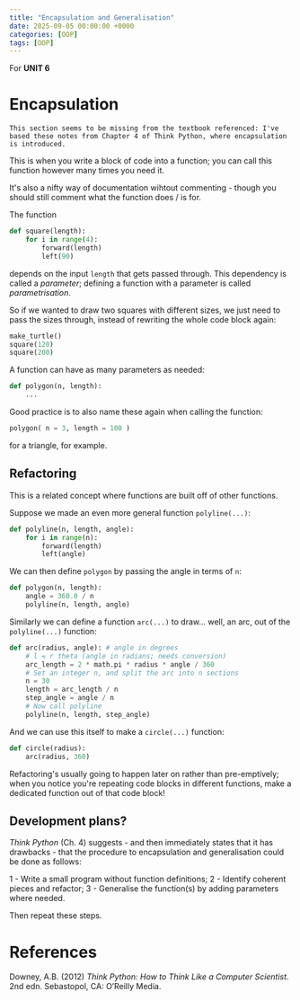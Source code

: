 ```yaml
---
title: "Encapsulation and Generalisation"
date: 2025-09-05 00:00:00 +0000
categories: [OOP]
tags: [OOP]
---
```


For **UNIT 6**
# Encapsulation

```
This section seems to be missing from the textbook referenced: I've based these notes from Chapter 4 of Think Python, where encapsulation is introduced. 
```

This is when you write a block of code into a function; you can call this function however many times you need it. 

It's also a nifty way of documentation wihtout commenting - though you should still comment what the function does / is for.

The function 

```py
def square(length): 
    for i in range(4):
        forward(length)
        left(90)
```

depends on the input `length` that gets passed through. This dependency is called a *parameter*; defining a function with a parameter is called *parametrisation*. 

So if we wanted to draw two squares with different sizes, we just need to pass the sizes through, instead of rewriting the whole code block again: 

```py
make_turtle()
square(120)
square(200)
```

A function can have as many parameters as needed:
```py
def polygon(n, length):
    ...
```

Good practice is to also name these again when calling the function:

```py
polygon( n = 3, length = 100 )
```

for a triangle, for example. 


## Refactoring

This is a related concept where functions are built off of other functions. 

Suppose we made an even more general function `polyline(...)`:

```py
def polyline(n, length, angle):
    for i in range(n):
        forward(length)
        left(angle)
```

We can then define `polygon` by passing the angle in terms of `n`:
```py 
def polygon(n, length):
    angle = 360.0 / n
    polyline(n, length, angle)
```

Similarly we can define a function `arc(...)` to draw... well, an arc, out of the `polyline(...)` function:
```py
def arc(radius, angle): # angle in degrees
    # l = r theta (angle in radians; needs conversion)
    arc_length = 2 * math.pi * radius * angle / 360 
    # Set an integer n, and split the arc into n sections
    n = 30
    length = arc_length / n
    step_angle = angle / n
    # Now call polyline
    polyline(n, length, step_angle)
```

And we can use this itself to make a `circle(...)` function:

```py
def circle(radius):
    arc(radius, 360)
```

Refactoring's usually going to happen later on rather than pre-emptively; when you notice you're repeating code blocks in different functions, make a dedicated function out of that code block!

## Development plans?
*Think Python* (Ch. 4) suggests - and then immediately states that it has drawbacks - that the procedure to encapsulation and generalisation could be done as follows: 

1 - Write a small program without function definitions;
2 - Identify coherent pieces and refactor;
3 - Generalise the function(s) by adding parameters where needed. 

Then repeat these steps. 



# References

Downey, A.B. (2012) *Think Python: How to Think Like a Computer Scientist*. 2nd edn. Sebastopol, CA: O’Reilly Media.